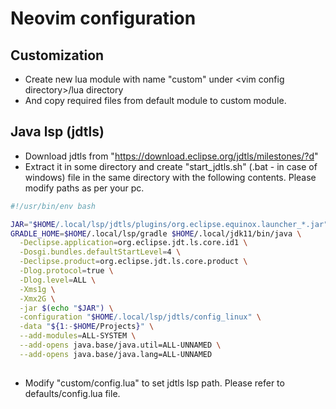 # Neovim configuration

## Customization
* Create new lua module with name "custom" under \<vim config directory\>/lua directory
* And copy required files from default module to custom module.

## Java lsp (jdtls)
* Download jdtls from "https://download.eclipse.org/jdtls/milestones/?d"
* Extract it in some directory and create "start_jdtls.sh" (.bat - in case of windows) file in the same directory
  with the following contents. Please modify paths as per your pc.

```bash
#!/usr/bin/env bash

JAR="$HOME/.local/lsp/jdtls/plugins/org.eclipse.equinox.launcher_*.jar"
GRADLE_HOME=$HOME/.local/lsp/gradle $HOME/.local/jdk11/bin/java \
  -Declipse.application=org.eclipse.jdt.ls.core.id1 \
  -Dosgi.bundles.defaultStartLevel=4 \
  -Declipse.product=org.eclipse.jdt.ls.core.product \
  -Dlog.protocol=true \
  -Dlog.level=ALL \
  -Xms1g \
  -Xmx2G \
  -jar $(echo "$JAR") \
  -configuration "$HOME/.local/lsp/jdtls/config_linux" \
  -data "${1:-$HOME/Projects}" \
  --add-modules=ALL-SYSTEM \
  --add-opens java.base/java.util=ALL-UNNAMED \
  --add-opens java.base/java.lang=ALL-UNNAMED
  
```
* Modify "custom/config.lua" to set jdtls lsp path. Please refer to defaults/config.lua file.

